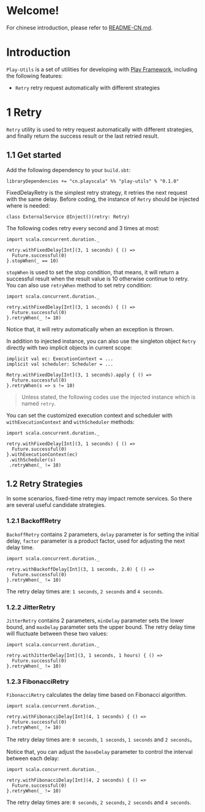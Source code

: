 # Welcome!
For chinese introduction, please refer to [README-CN.md](https://github.com/playcommunity/play-utils/blob/master/README-CN.md).

# Introduction
`Play-Utils` is a set of utilities for developing with [Play Framework](https://www.playframework.com/), including the following features:
-  `Retry` retry request automatically with different strategies

# 1 Retry 
`Retry` utility is used to retry request automatically with different strategies, and finally return the success result or the last retried result.

## 1.1 Get started
Add the following dependency to your `build.sbt`:
```
libraryDependencies += "cn.playscala" %% "play-utils" % "0.1.0"
```
FixedDelayRetry is the simplest retry strategy, it retries the next request with the same delay. Before coding, the instance of `Retry` should be injected where is needed: 
```
class ExternalService @Inject()(retry: Retry)
```
The following codes retry every second and 3 times at most:
```
import scala.concurrent.duration._

retry.withFixedDelay[Int](3, 1 seconds) { () =>
  Future.successful(0)
}.stopWhen(_ == 10)
```
`stopWhen` is used to set the stop condition, that means, it will return a successful result when the result value is 10 otherwise continue to retry. You can also use `retryWhen` method to set retry condition:
```
import scala.concurrent.duration._

retry.withFixedDelay[Int](3, 1 seconds) { () =>
  Future.successful(0)
}.retryWhen(_ != 10)
```
Notice that, it will retry automatically when an exception is thrown.

In addition to injected instance, you can also use the singleton object `Retry` directly with two implicit objects in current scope:
```
implicit val ec: ExecutionContext = ...
implicit val scheduler: Scheduler = ...

Retry.withFixedDelay[Int](3, 1 seconds).apply { () =>
  Future.successful(0)
}.retryWhen(s => s != 10)
```
> Unless stated, the following codes use the injected instance which is named `retry`.

You can set the customized execution context and scheduler with `withExecutionContext` and `withScheduler` methods:
```
import scala.concurrent.duration._

retry.withFixedDelay[Int](3, 1 seconds) { () =>
  Future.successful(0)
}.withExecutionContext(ec)
 .withScheduler(s)
 .retryWhen(_ != 10)
```

## 1.2 Retry Strategies
In some scenarios, fixed-time retry may impact remote services. So there are several useful candidate strategies.

### 1.2.1 BackoffRetry
`BackoffRetry` contains 2 parameters, `delay` parameter is for setting the initial delay, `factor` parameter is a product factor, used for adjusting the next delay time.
```
import scala.concurrent.duration._

retry.withBackoffDelay[Int](3, 1 seconds, 2.0) { () =>
  Future.successful(0)
}.retryWhen(_ != 10)
```
The retry delay times are: `1 seconds`, `2 seconds` and `4 seconds`.

### 1.2.2 JitterRetry
`JitterRetry` contains 2 parameters, `minDelay` parameter sets the lower bound, and `maxDelay` parameter sets the upper bound. The retry delay time will fluctuate between these two values:
```
import scala.concurrent.duration._

retry.withJitterDelay[Int](3, 1 seconds, 1 hours) { () =>
  Future.successful(0)
}.retryWhen(_ != 10)
```

### 1.2.3 FibonacciRetry
`FibonacciRetry` calculates the delay time based on Fibonacci algorithm.
```
import scala.concurrent.duration._

retry.withFibonacciDelay[Int](4, 1 seconds) { () =>
  Future.successful(0)
}.retryWhen(_ != 10)
```
The retry delay times are: `0 seconds`, `1 seconds`, `1 seconds` and `2 seconds`。   

Notice that, you can adjust the `baseDelay` parameter to control the interval between each delay:
```
import scala.concurrent.duration._

retry.withFibonacciDelay[Int](4, 2 seconds) { () =>
  Future.successful(0)
}.retryWhen(_ != 10)
```
The retry delay times are: `0 seconds`, `2 seconds`, `2 seconds` and `4 seconds`.